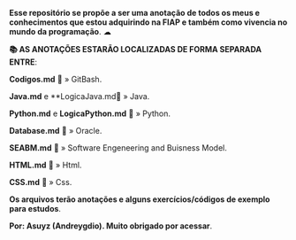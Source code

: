 **Esse repositório se propõe a ser uma anotação de todos os meus e conhecimentos que estou adquirindo na FIAP e também como vivencia no mundo da programação**. ☁  

**📚 AS ANOTAÇÕES ESTARÃO LOCALIZADAS DE FORMA SEPARADA ENTRE**: 


**Codigos.md** 📁 » GitBash.

**Java.md** e **LogicaJava.md📁 » Java.

**Python.md** e **LogicaPython.md** 📁 » Python.

**Database.md** 📁 » Oracle.

**SEABM.md** 📁 » Software Engeneering and Buisness Model.

**HTML.md** 📁 » Html.

**CSS.md** 📁 » Css.

**Os arquivos terão anotações e alguns exercícios/códigos de exemplo para estudos**.

**Por: Asuyz (Andreygdio). Muito obrigado por acessar**.
